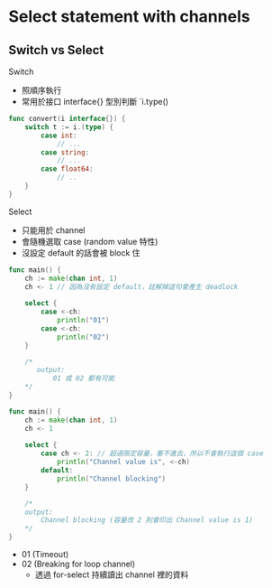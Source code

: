 # Select statement with channels

## Switch vs Select

Switch

- 照順序執行
- 常用於接口 interface{} 型別判斷 `i.type()

```go
func convert(i interface{}) {
	switch t := i.(type) { 
		case int:
			// ...
		case string:
			// ...
		case float64:
			// ..
	}
}
```

Select

- 只能用於 channel
- 會隨機選取 case (random value 特性)
- 沒設定 default 的話會被 block 住

```go
func main() {
	ch := make(chan int, 1)
	ch <- 1 // 因為沒有設定 default，註解掉這句會產生 deadlock
	
	select {
		case <-ch:
			println("01")
		case <-ch:
			println("02")
	}

    /*
       output:
           01 或 02 都有可能
    */
}
```

```go
func main() {
	ch := make(chan int, 1)
	ch <- 1
	
	select {
		case ch <- 2: // 超過限定容量，塞不進去，所以不會執行這個 case
			println("Channel value is", <-ch)
		default:
			println("Channel blocking")
	}

    /*
	output:
	    Channel blocking (容量改 2 則會印出 Channel value is 1)
    */
}
```

- 01 (Timeout)
- 02 (Breaking for loop channel)
  - 透過 for-select 持續讀出 channel 裡的資料